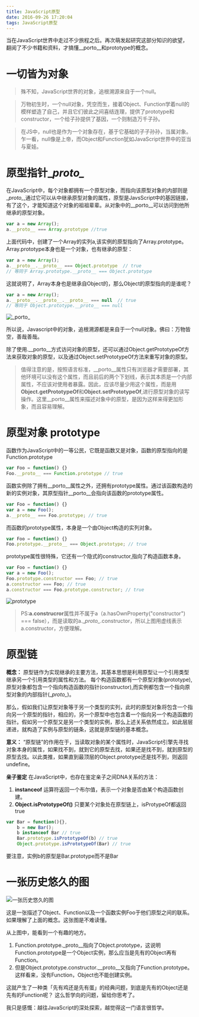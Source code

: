 ```yaml
---
title: JavaScript原型
date: 2016-09-26 17:20:04
tags: JavaScript原型
---
```

当在JavaScript世界中走过不少旅程之后。再次萌发起研究这部分知识的欲望，翻阅了不少书籍和资料，才搞懂\__porto\__和prototype的概念。

# 一切皆为对象 

> 殊不知，JavaScript世界的对象，追根溯源来自于一个null。

> 万物初生时，一个null对象，凭空而生，接着Object、Function学着null的模样塑造了自己，并且它们彼此之间喜结连理，提供了prototype和constructor，一个给子孙提供了基因，一个则制造万千子孙。

> 在JS中，null也是作为一个对象存在，基于它基础的子子孙孙，当属对象。乍一看，null像是上帝，而Object和Function犹如JavaScript世界中的亚当与夏娃。

# 原型指针\__proto\__

在JavaScript中，每个对象都拥有一个原型对象，而指向该原型对象的内部则是\__proto\__,通过它可以从中继承原型对象的属性，原型是JavsScript中的基因链接，有了这个，才能知道这个对象的祖祖辈辈。从对象中的\__porto\__可以访问到他所继承的原型对象。
<!-- more --> 
``` javascript 
var a = new Array();
a.__proto__ === Array.prototype //true
```
上面代码中，创建了一个Array的实列a,该实例的原型指向了Array.prototype。
Array.prototype本身也是一个对象，也有继承的原型：
``` javascript
var a = new Array();
a.__proto__.__proto__ === Object.prototype  // true
// 等同于 Array.prototype.__proto__ === Object.prototype
```
这就说明了，Array本身也是继承自Object的，那么Object的原型指向的是谁呢？
``` javascript
var a = new Array();
a.__proto__.__proto__.__proto__ === null  // true
// 等同于 Object.prototype.__proto__ === null
```
![\__porto\__](http://odu8dcfmn.bkt.clouddn.com/__proto__.png)

所以说，Javascript中的对象，追根溯源都是来自于一个null对象。佛曰：万物皆空，善哉善哉。

除了使用.\__porto\__方式访问对象的原型，还可以通过Object.getPrototypeOf方法来获取对象的原型，以及通过Object.setPrototypeOf方法来重写对象的原型。

> 值得注意的是，按照语言标准，\__porto\__属性只有浏览器才需要部署，其他环境可以没有这个属性，而且前后的两个下划线，表示其本质是一个内部属性，不应该对使用者暴露。因此，应该尽量少用这个属性，而是用**Object.getPrototypeOf**和**Object.setPrototypeOf**,进行原型对象的读写操作。这里\__porto\__属性来描述对象中的原型，是因为这样来得更加形象，而且容易理解。

# 原型对象 prototype

函数作为JavaScript中的一等公民，它既是函数又是对象，函数的原型指向的是Function.prototype
``` javascript  函数实例的原型
var Foo = function() {}
Foo.__proto__ === Function.prototype // true
```

函数实例除了拥有\__porto\__属性之外，还拥有prototype属性。通过该函数构造的新的实例对象，其原型指针\__porto\__会指向该函数的prototype属性。
``` javascript 函数实例的prototype属性
var Foo = function() {}
var a = new Foo();
a.__proto__ === Foo.prototype; // true
```

而函数的prototype属性，本身是一个由Object构造的实列对象。
``` javascript 函数实例的prototype属性指向的对象
var Foo = function() {}
Foo.prototype.__proto__ === Object.prototype; // true
```

prototype属性很特殊，它还有一个隐式的constructor,指向了构造函数本身。
``` javascript 函数实例的prototype属性指向的对象的constructor属性
var Foo = function() {}
var a = new Foo();
Foo.prototype.constructor === Foo; // true
a.constructor === Foo; // true
a.constructor === Foo.prototype.constructor; // true
```
![prototype](http://odu8dcfmn.bkt.clouddn.com/prototype.png)

> PS:**a.construcror**属性并不属于a（a.hasOwnProperty("constructor") === false），而是读取的a.\__proto\__.constructor，所以上图用虚线表示a.constructor，方便理解。

# 原型链
**概念：**
原型链作为实现继承的主要方法，其基本思想是利用原型让一个引用类型继承另一个引用类型的属性和方法。
每个构造函数都有一个原型对象(prototype),原型对象都包含一个指向构造函数的指针(constructor),而实例都包含一个指向原型对象的内部指针(\__proto\__)。

那么，假如我们让原型对象等于另一个类型的实列，此时的原型对象将包含一个指向另一个原型的指针，相应的，另一个原型中也包含着一个指向另一个构造函数的指针。假如另一个原型又是另一个类型的实例，那么上述关系依然成立。如此层层递进，就构造了实例与原型的链条，这就是原型链的基本概念。

**意义：**
“原型链”的作用在于，当读取对象的某个属性时，JavaScript引擎先寻找对象本身的属性，如果找不到，就到它的原型去找，如果还是找不到，就到原型的原型去找。以此类推，如果直到最顶层的Object.prototype还是找不到，则返回undefine。

**亲子鉴定**
在JavaScript中，也存在鉴定亲子之间DNA关系的方法：
1. **instanceof** 运算符返回一个布尔值，表示一个对象是否由某个构造函数创建。
2. **Object.isPrototypeOf()** 只要某个对象处在原型链上，isProtypeOf都返回true
``` javascript 
var Bar = function(){},
    b = new Bar();
    b instanceof Bar // true
    Bar.prototype.isPrototypeOf(b) // true
    Object.prototype.isPrototypeOf(Bar) // true
```
要注意，实例b的原型是Bar.prototype而不是Bar

# 一张历史悠久的图
![一张历史悠久的图](http://odu8dcfmn.bkt.clouddn.com/%E4%B8%80%E5%BC%A0%E5%8E%86%E5%8F%B2%E6%82%A0%E4%B9%85%E7%9A%84%E5%9B%BE.png)

这是一张描述了Object、Function以及一个函数实例Foo于他们原型之间的联系。如果理解了上面的概念。这张图是不难读懂。

从上图中，能看到一个有趣的地方。
1. Function.prototype.\_proto\__指向了Object.prototype，这说明Function.prototype是一个Object实例，那么应当是先有的Object再有Function。
2. 但是Object.prototype.constructor.\__proto\__又指向了Function.prototype。这样看来，没有Function，Object也不能创建实例。

这就产生了一种类「先有鸡还是先有蛋」的经典问题，到底是先有的Object还是先有的Function呢？
这么哲学向的问题，留给你思考了。

我只是感慨：越往JavaScript的深处探索，越觉得这一门语言很哲学。